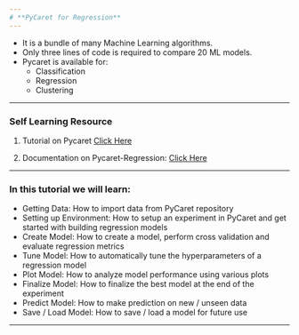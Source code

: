 ```yaml
---
# **PyCaret for Regression**
---
```

- It is a bundle of many Machine Learning algorithms.
- Only three lines of code is required to compare 20 ML models.
- Pycaret is available for:
    - Classification
    - Regression
    - Clustering

---

### **Self Learning Resource**
1. Tutorial on Pycaret <a href="https://pycaret.readthedocs.io/en/latest/tutorials.html"> Click Here</a> 

2. Documentation on Pycaret-Regression: <a href="https://pycaret.org/regression/"> Click Here </a>

---

### **In this tutorial we will learn:**

- Getting Data: How to import data from PyCaret repository
- Setting up Environment: How to setup an experiment in PyCaret and get started with building regression models
- Create Model: How to create a model, perform cross validation and evaluate regression metrics
- Tune Model: How to automatically tune the hyperparameters of a regression model
- Plot Model: How to analyze model performance using various plots
- Finalize Model: How to finalize the best model at the end of the experiment
- Predict Model: How to make prediction on new / unseen data
- Save / Load Model: How to save / load a model for future use

---


